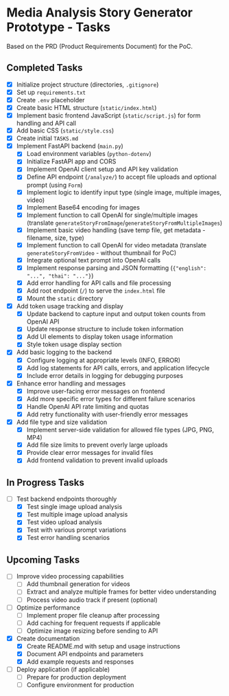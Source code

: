 # Media Analysis Story Generator Prototype - Tasks

Based on the PRD (Product Requirements Document) for the PoC.

## Completed Tasks
- [x] Initialize project structure (directories, `.gitignore`)
- [x] Set up `requirements.txt`
- [x] Create `.env` placeholder
- [x] Create basic HTML structure (`static/index.html`)
- [x] Implement basic frontend JavaScript (`static/script.js`) for form handling and API call
- [x] Add basic CSS (`static/style.css`)
- [x] Create initial `TASKS.md`
- [x] Implement FastAPI backend (`main.py`)
    - [x] Load environment variables (`python-dotenv`)
    - [x] Initialize FastAPI app and CORS
    - [x] Implement OpenAI client setup and API key validation
    - [x] Define API endpoint (`/analyze/`) to accept file uploads and optional prompt (using `Form`)
    - [x] Implement logic to identify input type (single image, multiple images, video)
    - [x] Implement Base64 encoding for images
    - [x] Implement function to call OpenAI for single/multiple images (translate `generateStoryFromImage`/`generateStoryFromMultipleImages`)
    - [x] Implement basic video handling (save temp file, get metadata - filename, size, type)
    - [x] Implement function to call OpenAI for video metadata (translate `generateStoryFromVideo` - without thumbnail for PoC)
    - [x] Integrate optional text prompt into OpenAI calls
    - [x] Implement response parsing and JSON formatting (`{"english": "...", "thai": "..."}`)
    - [x] Add error handling for API calls and file processing
    - [x] Add root endpoint (`/`) to serve the `index.html` file
    - [x] Mount the `static` directory
- [x] Add token usage tracking and display
    - [x] Update backend to capture input and output token counts from OpenAI API
    - [x] Update response structure to include token information
    - [x] Add UI elements to display token usage information
    - [x] Style token usage display section
- [x] Add basic logging to the backend
    - [x] Configure logging at appropriate levels (INFO, ERROR)
    - [x] Add log statements for API calls, errors, and application lifecycle
    - [x] Include error details in logging for debugging purposes
- [x] Enhance error handling and messages 
    - [x] Improve user-facing error messages on frontend
    - [x] Add more specific error types for different failure scenarios
    - [x] Handle OpenAI API rate limiting and quotas
    - [x] Add retry functionality with user-friendly error messages
- [x] Add file type and size validation
    - [x] Implement server-side validation for allowed file types (JPG, PNG, MP4)
    - [x] Add file size limits to prevent overly large uploads
    - [x] Provide clear error messages for invalid files
    - [x] Add frontend validation to prevent invalid uploads

## In Progress Tasks
- [ ] Test backend endpoints thoroughly
    - [x] Test single image upload analysis
    - [x] Test multiple image upload analysis
    - [x] Test video upload analysis
    - [x] Test with various prompt variations
    - [x] Test error handling scenarios

## Upcoming Tasks
- [ ] Improve video processing capabilities
    - [ ] Add thumbnail generation for videos
    - [ ] Extract and analyze multiple frames for better video understanding
    - [ ] Process video audio track if present (optional)
- [ ] Optimize performance
    - [ ] Implement proper file cleanup after processing
    - [ ] Add caching for frequent requests if applicable
    - [ ] Optimize image resizing before sending to API
- [x] Create documentation
    - [x] Create README.md with setup and usage instructions
    - [x] Document API endpoints and parameters
    - [x] Add example requests and responses
- [ ] Deploy application (if applicable)
    - [ ] Prepare for production deployment
    - [ ] Configure environment for production 
